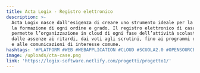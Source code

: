 ```yaml
---
title: Acta Logix - Registro elettronico
description: >-
  Acta Logix nasce dall'esigenza di creare uno strumento ideale per la scuola e
  la formazione di ogni ordine e grado. Il registro elettronico di casa Logix
  permette l’organizzazione in cloud di ogni fase dell’attività scolastica:
  dalle assenze ai ritardi, dai voti agli scrutini, fino ai programmi didattici
  e alle comunicazioni di interesse comune.
hashtags: '#PLATFORM #WEB #WEBAPPLICATION #CLOUD #SCUOLA2.0 #OPENSOURCE #DIGITAL'
image: /uploads/cta-case.png
link: 'https://logix-software.netlify.com/progetti/progetto1/'
---
```

